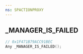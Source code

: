 ```yaml
---
ns: SPACTIONPROXY
---
```

## _MANAGER_IS_FAILED

```c
// 0x1F471B79ACC91BEC
Any _MANAGER_IS_FAILED();
```

